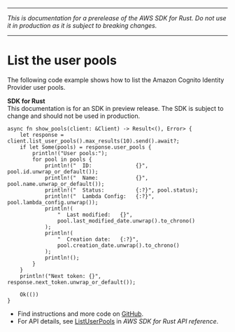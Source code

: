--------

 *This is documentation for a prerelease of the AWS SDK for Rust\. Do not use it in production as it is subject to breaking changes\.* 

--------

# List the user pools<a name="cognito-identity-provider_ListUserPools_rust_topic"></a>

The following code example shows how to list the Amazon Cognito Identity Provider user pools\.

**SDK for Rust**  
This documentation is for an SDK in preview release\. The SDK is subject to change and should not be used in production\.
  

```
async fn show_pools(client: &Client) -> Result<(), Error> {
    let response = client.list_user_pools().max_results(10).send().await?;
    if let Some(pools) = response.user_pools {
        println!("User pools:");
        for pool in pools {
            println!("  ID:              {}", pool.id.unwrap_or_default());
            println!("  Name:            {}", pool.name.unwrap_or_default());
            println!("  Status:          {:?}", pool.status);
            println!("  Lambda Config:   {:?}", pool.lambda_config.unwrap());
            println!(
                "  Last modified:   {}",
                pool.last_modified_date.unwrap().to_chrono()
            );
            println!(
                "  Creation date:   {:?}",
                pool.creation_date.unwrap().to_chrono()
            );
            println!();
        }
    }
    println!("Next token: {}", response.next_token.unwrap_or_default());

    Ok(())
}
```
+  Find instructions and more code on [GitHub](https://github.com/awsdocs/aws-doc-sdk-examples/tree/main/.rust_alpha/cognitoidentityprovider#code-examples)\. 
+  For API details, see [ListUserPools](https://awslabs.github.io/aws-sdk-rust/) in *AWS SDK for Rust API reference*\. 